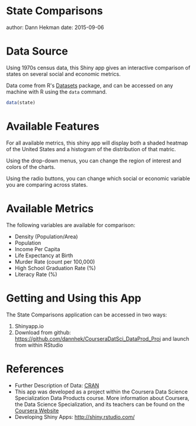 State Comparisons
========================================================
author: Dann Hekman
date: 2015-09-06

Data Source
========================================================
Using 1970s census data, this Shiny app gives an interactive comparison of states on several social and economic metrics.

Data come from R's [Datasets](https://stat.ethz.ch/R-manual/R-devel/library/datasets/html/00Index.html) package, and can be accessed on any machine with R using the `data` command.

```r
data(state)
```

Available Features
========================================================
For all available metrics, this shiny app will display both a shaded heatmap of the United States and a histogram of the distribution of that matric.  

Using the drop-down menus, you can change the region of interest and colors of the charts.  

Using the radio buttons, you can change which social or economic variable you are comparing across states.

Available Metrics
========================================================
The following variables are available for comparison:  

 - Density (Population/Area)
 - Population
 - Income Per Capita
 - Life Expectancy at Birth
 - Murder Rate (count per 100,000)
 - High School Graduation Rate (%)
 - Literacy Rate (%)

Getting and Using this App
========================================================
The State Comparisons application can be accessed in two ways:  

1. Shinyapp.io
2. Download from github: https://github.com/dannhek/CourseraDatSci_DataProd_Proj and launch from within RStudio



References
========================================================
 - Further Description of Data: [CRAN](https://stat.ethz.ch/R-manual/R-devel/library/datasets/html/state.html)
 - This app was developed as a project within the Coursera Data Science Specialization Data Products course. More information about Coursera, the Data Science Specialization, and its teachers can be found on the [Coursera Website](https://www.coursera.org/specializations/jhudatascience)
 - Developing Shiny Apps: http://shiny.rstudio.com/
